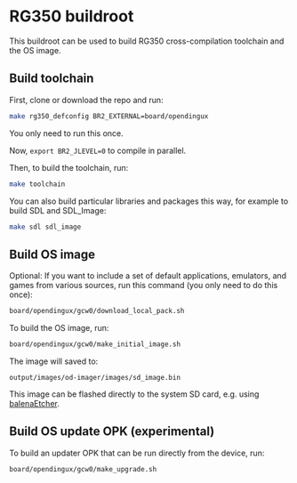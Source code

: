 # RG350 buildroot

This buildroot can be used to build RG350 cross-compilation toolchain and the OS image.

## Build toolchain

First, clone or download the repo and run:

~~~bash
make rg350_defconfig BR2_EXTERNAL=board/opendingux
~~~

You only need to run this once.

Now, `export BR2_JLEVEL=0` to compile in parallel.

Then, to build the toolchain, run:

~~~bash
make toolchain
~~~

You can also build particular libraries and packages this way, for example to build SDL and SDL_Image:

~~~bash
make sdl sdl_image
~~~

## Build OS image

Optional: If you want to include a set of default applications, emulators, and games
from various sources, run this command (you only need to do this once):

~~~bash
board/opendingux/gcw0/download_local_pack.sh
~~~

To build the OS image, run:

~~~bash
board/opendingux/gcw0/make_initial_image.sh
~~~

The image will saved to:

~~~
output/images/od-imager/images/sd_image.bin
~~~

This image can be flashed directly to the system SD card, e.g. using [balenaEtcher].

[balenaEtcher]: https://www.balena.io/etcher/

## Build OS update OPK (experimental)

To build an updater OPK that can be run directly from the device, run:

~~~bash
board/opendingux/gcw0/make_upgrade.sh
~~~
